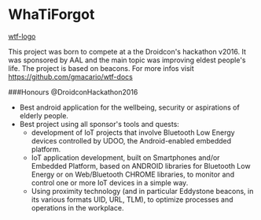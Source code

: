 # WhaTiForgot

[wtf-logo](https://github.com/gmacario/wtf-docs/blob/master/images/logowtf.jpg)

This project was born to compete at a the Droidcon's hackathon v2016. It was sponsored by AAL and the main topic was improving eldest people's life.
The project is based on beacons.
For more infos visit https://github.com/gmacario/wtf-docs

###Honours @DroidconHackathon2016
- Best android application for the wellbeing, security or aspirations of elderly people.
- Best project using all sponsor's tools and quests:
  - development of IoT projects that involve Bluetooth Low Energy devices controlled by UDOO, the Android-enabled embedded platform.
  - IoT application development, built on Smartphones and/or Embedded Platform, based on ANDROID libraries for Bluetooth Low Energy or on Web/Bluetooth CHROME libraries, to monitor and control one or more IoT devices in a simple way.
  - Using proximity technology (and in particular Eddystone beacons, in its various formats UID, URL, TLM), to optimize processes and operations in the workplace.
